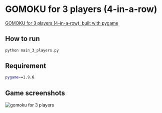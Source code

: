 # GOMOKU for 3 players (4-in-a-row)
[GOMOKU for 3 players (4-in-a-row): built with pygame](https://github.com/positive235/gomoku_3_players)

## How to run
```bash
python main_3_players.py
```

## Requirement
```bash
pygame==1.9.6
```

## Game screenshots

![gomoku for 3 players](https://github.com/positive235/100-DAYS-OF-CODE-R0/blob/master/gomoku3p_gif.gif?raw=true)
